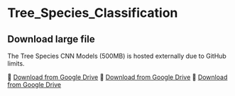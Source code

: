 # Tree_Species_Classification

## Download large file

The Tree Species CNN Models  (500MB) is hosted externally due to GitHub limits.

🔗 [Download from Google Drive](https://drive.google.com/file/d/1mvVOlwOVNx4ClaIWPnomwpq3PzCOTswP/view?usp=drive_link)
🔗 [Download from Google Drive](https://drive.google.com/file/d/1dmCxgNz0dJ-qEjkwwJ696YANs16_koU5/view?usp=drive_link)
🔗 [Download from Google Drive](https://drive.google.com/file/d/1s3gZPsaW0krUQd2oqkBM-cfrp8lv66HW/view?usp=drive_link)
